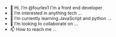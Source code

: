 - 👋 Hi, I’m @fourlex1 I'm a front end developer 
- 👀 I’m interested in anything tech ...
- 🌱 I’m currently learning JavaScript and python ...
- 💞️ I’m looking to collaborate on ...
- 📫 How to reach me ...

<!---
fourlex1/fourlex1 is a ✨ special ✨ repository because its `README.md` (this file) appears on your GitHub profile.
You can click the Preview link to take a look at your changes.
--->
